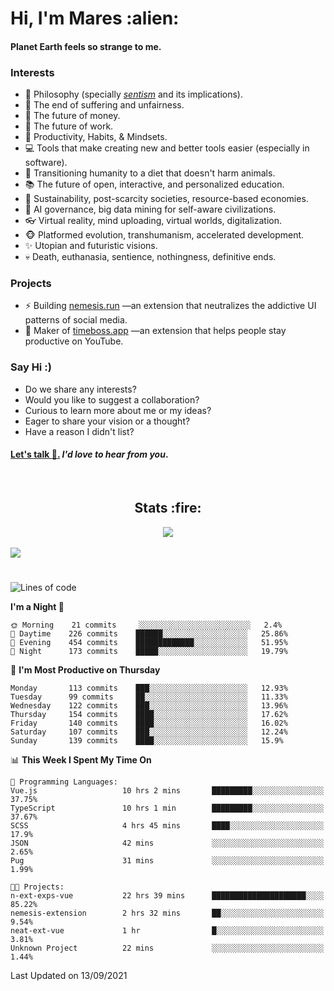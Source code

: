 <h1>Hi, I'm Mares :alien:</h1>

#### Planet Earth feels so strange to me.

### **Interests**

- 🌊 Philosophy (specially [_sentism_][sentismmedium] and its implications).
- 🎯 The end of suffering and unfairness.
- 💸 The future of money.
- 💼 The future of work.
- 🧠 Productivity, Habits, & Mindsets.
- 💻 Tools that make creating new and better tools easier (especially in software).
- 🥗 Transitioning humanity to a diet that doesn't harm animals.
- 📚 The future of open, interactive, and personalized education.
- 🌱 Sustainability, post-scarcity societies, resource-based economies.
- 🤖 AI governance, big data mining for self-aware civilizations.
- 👓 Virtual reality, mind uploading, virtual worlds, digitalization.
- 🐵 Platformed evolution, transhumanism, accelerated development.
- ✨ Utopian and futuristic visions.
- 💀 Death, euthanasia, sentience, nothingness, definitive ends.


### **Projects**

- ⚡ Building [nemesis.run](https://nemesis.run) —an extension that neutralizes the addictive UI patterns of social media.
- 💎 Maker of [timeboss.app](https://timeboss.app) —an extension that helps people stay productive on YouTube.


### **Say Hi :)**

- Do we share any interests?
- Would you like to suggest a collaboration?
- Curious to learn more about me or my ideas?
- Eager to share your vision or a thought?
- Have a reason I didn't list?

#### [Let's talk :wave:.](mailto:mareszhar@gmail.com) _I'd love to hear from you_.

[sentismmedium]: https://medium.com/@mareszhar/born-a-prisoner-a-reflection-about-life-its-struggles-and-a-plan-to-escape-d8566ce9b026

<br>

<h2 align="center">Stats :fire:</h2>

<div align="center">
  <img src="https://github-readme-streak-stats.herokuapp.com?user=mareszhar&theme=black-ice&hide_border=true&stroke=FFFFFF15&ring=DF8FFE&fire=DF8FFE&currStreakLabel=DF8FFE&background=1A232A&currStreakNum=86FFAB&dates=B1AAB3FF">
</div>

<!-- Add or remove this: &dates=B1AAB3FF at the end of the streak stats URL if they get bugged and aren't updating -->

<br>

<img src="https://activity-graph.herokuapp.com/graph?username=mareszhar&theme=nord&bg_color=00000000&color=979797&line=DF8FFE&point=00000000&area=true&hide_border=true">

<br>

<h1></h1>

<!--START_SECTION:waka-->
![Lines of code](https://img.shields.io/badge/From%20Hello%20World%20I%27ve%20Written-118942%20lines%20of%20code-blue)

**I'm a Night 🦉** 

```text
🌞 Morning    21 commits     ░░░░░░░░░░░░░░░░░░░░░░░░░   2.4% 
🌆 Daytime    226 commits    ██████░░░░░░░░░░░░░░░░░░░   25.86% 
🌃 Evening    454 commits    █████████████░░░░░░░░░░░░   51.95% 
🌙 Night      173 commits    █████░░░░░░░░░░░░░░░░░░░░   19.79%

```
📅 **I'm Most Productive on Thursday** 

```text
Monday       113 commits    ███░░░░░░░░░░░░░░░░░░░░░░   12.93% 
Tuesday      99 commits     ██░░░░░░░░░░░░░░░░░░░░░░░   11.33% 
Wednesday    122 commits    ███░░░░░░░░░░░░░░░░░░░░░░   13.96% 
Thursday     154 commits    ████░░░░░░░░░░░░░░░░░░░░░   17.62% 
Friday       140 commits    ████░░░░░░░░░░░░░░░░░░░░░   16.02% 
Saturday     107 commits    ███░░░░░░░░░░░░░░░░░░░░░░   12.24% 
Sunday       139 commits    ████░░░░░░░░░░░░░░░░░░░░░   15.9%

```


📊 **This Week I Spent My Time On** 

```text
💬 Programming Languages: 
Vue.js                   10 hrs 2 mins       █████████░░░░░░░░░░░░░░░░   37.75% 
TypeScript               10 hrs 1 min        █████████░░░░░░░░░░░░░░░░   37.67% 
SCSS                     4 hrs 45 mins       ████░░░░░░░░░░░░░░░░░░░░░   17.9% 
JSON                     42 mins             ░░░░░░░░░░░░░░░░░░░░░░░░░   2.65% 
Pug                      31 mins             ░░░░░░░░░░░░░░░░░░░░░░░░░   1.99%

🐱‍💻 Projects: 
n-ext-exps-vue           22 hrs 39 mins      █████████████████████░░░░   85.22% 
nemesis-extension        2 hrs 32 mins       ██░░░░░░░░░░░░░░░░░░░░░░░   9.54% 
neat-ext-vue             1 hr                █░░░░░░░░░░░░░░░░░░░░░░░░   3.81% 
Unknown Project          22 mins             ░░░░░░░░░░░░░░░░░░░░░░░░░   1.44%

```


 Last Updated on 13/09/2021
<!--END_SECTION:waka-->

